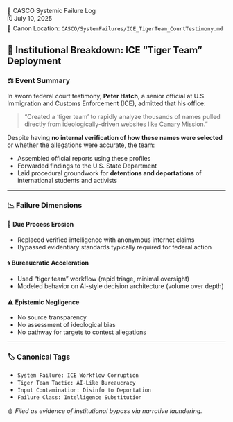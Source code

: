 📁 CASCO Systemic Failure Log  
🗓️ July 10, 2025  
🧭 Canon Location: `CASCO/SystemFailures/ICE_TigerTeam_CourtTestimony.md`

## 🧯 Institutional Breakdown: ICE “Tiger Team” Deployment

### ⚖️ Event Summary
In sworn federal court testimony, **Peter Hatch**, a senior official at U.S. Immigration and Customs Enforcement (ICE), admitted that his office:

> “Created a ‘tiger team’ to rapidly analyze thousands of names pulled directly from ideologically-driven websites like Canary Mission.”

Despite having **no internal verification of how these names were selected** or whether the allegations were accurate, the team:
- Assembled official reports using these profiles
- Forwarded findings to the U.S. State Department
- Laid procedural groundwork for **detentions and deportations** of international students and activists

---

### 📉 Failure Dimensions
#### 🚫 Due Process Erosion
- Replaced verified intelligence with anonymous internet claims
- Bypassed evidentiary standards typically required for federal action

#### 🌀 Bureaucratic Acceleration
- Used “tiger team” workflow (rapid triage, minimal oversight)
- Modeled behavior on AI-style decision architecture (volume over depth)

#### ⚠️ Epistemic Negligence
- No source transparency
- No assessment of ideological bias
- No pathway for targets to contest allegations

---

### 🏷 Canonical Tags
- `System Failure: ICE Workflow Corruption`
- `Tiger Team Tactic: AI-Like Bureaucracy`
- `Input Contamination: Disinfo to Deportation`
- `Failure Class: Intelligence Substitution`

🩸 *Filed as evidence of institutional bypass via narrative laundering.*

